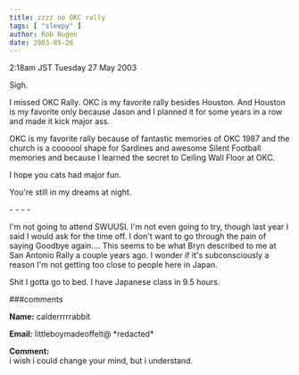 ```yaml
---
title: zzzz no OKC rally
tags: [ "sleepy" ]
author: Rob Nugen
date: 2003-05-26
---
```


<p class=date>2:18am JST Tuesday 27 May 2003</p>

<p>Sigh.</p>

<p>I missed OKC Rally.  OKC is my favorite rally besides Houston.
And Houston is my favorite only because Jason and I planned it for
some years in a row and made it kick major ass.</p>

<p>OKC is my favorite rally because of fantastic memories of OKC 1987
and the church is a coooool shape for Sardines and awesome Silent
Football memories and because I learned the secret to Ceiling Wall
Floor at OKC.</p>

<p>I hope you cats had major fun.</p>

<p>You're still in my dreams at night.</p>

<p>- - - -</p>

<p>I'm not going to attend SWUUSI.  I'm not even going to try, though
last year I said I would ask for the time off.  I don't want to go
through the pain of saying Goodbye again....  This seems to be what
Bryn described to me at San Antonio Rally a couple years ago.  I
wonder if it's subconsciously a reason I'm not getting too close to
people here in Japan.</p>

<p>Shit I gotta go to bed.  I have Japanese class in 9.5 hours.</p>

###comments

<p><b>Name:</b> calderrrrrabbit

<p><b>Email:</b> littleboymadeoffelt@ *redacted*

<p><b>Comment:</b>
<br>i wish i could change your mind, but i understand.

